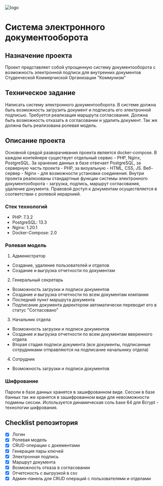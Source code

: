 ![logo](https://i.imgur.com/fR97Jyj.png)

# Система электронного документооборота

## Назначение проекта

Проект представляет собой упрощенную систему документооборота с возможность электронной подписи для внутренних документов Студенческой Коммерчиской Организации "Коммунизм"

## Техническое задание

Написать систему электронного документооборота. В системе должна быть возможность загрузить документ и подписать его электронной подписью. Требуется реализация маршрута согласования. Должна быть возможность отказать в согласовании и удалить документ. Так же должна быть реализована ролевая модель.

## Описание проекта

Основной средой разворачивания проекта является docker-compose. В каждом контейнере существует отдельный сервис - PHP, Nginx, PostgreSQL. За хранение данных в базе отвечает PostgreSQL, за серверную часть проекта - PHP, за визуальную - HTML, CSS, JS. Веб-сервер - Nginx - для возможности установки соединения. Внутри проекта реализованы стандартные функции системы электронного документооборота - загрузка, подпись, маршрут согласования, удаление документа. Правовой доступ к документам осуществляется в соответствии с ролевой иерархией.

### Стек технологий

- PHP: 7.3.2
- PostgreSQL: 13.3
- Nginx: 1.20.1
- Docker-Compose: 2.0 

### Ролевая модель

1. Администратор
  - Создание, удаление пользователей и отделов
  - Создание и выгрузка отчетности по документам

2. Генеральный секретарь
  - Возможность загрузки и подписи документов
  - Создание и выгрузка отчетности по всем документам компании
  - Последний пункт маршрута документа
  - Подписание документа директором автоматически переводит его в статус "Согласовано"

3. Начальник отдела
  - Возможность загрузки и подписи документов
  - Создание и выгрузка отчетности по всем документам вверенного отдела
  - Вторая стадия подписи документа (все документы, подписанные сотрудниками отправляются на подписание начальнику отдела)

4. Сотрудник
  - Возможность загрузки и подписи документов


### Шифрование

Пароли в базе данных хранятся в зашифрованном виде. Сессии в базе банных так же хранятся в зашифрованном виде для невозможности подмены сессии. Используется динамическая соль base 64 для Bcrypt - технологии шифрования. 

## Checklist репозитория

- [x] Логин
- [x] Ролевая модель
- [x] CRUD-операции с докементами
- [x] Генерация пары ключей
- [x] Электронная подпись
- [x] Маршрут документа
- [x] Возможность отказа в согласовании
- [x] Отчетсность с выгрузкой в csv
- [x] Админ-панель для CRUD операций с пользователями и отделами
